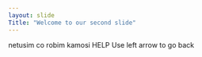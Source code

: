 ```yaml
---
layout: slide
Title: "Welcome to our second slide"
---
```

netusim co robim kamosi HELP
Use left arrow to go back
